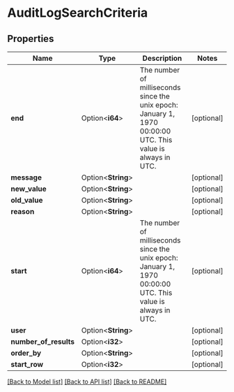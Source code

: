 # AuditLogSearchCriteria

## Properties

Name | Type | Description | Notes
------------ | ------------- | ------------- | -------------
**end** | Option<**i64**> | The number of milliseconds since the unix epoch: January 1, 1970 00:00:00 UTC. This value is always in UTC. | [optional]
**message** | Option<**String**> |  | [optional]
**new_value** | Option<**String**> |  | [optional]
**old_value** | Option<**String**> |  | [optional]
**reason** | Option<**String**> |  | [optional]
**start** | Option<**i64**> | The number of milliseconds since the unix epoch: January 1, 1970 00:00:00 UTC. This value is always in UTC. | [optional]
**user** | Option<**String**> |  | [optional]
**number_of_results** | Option<**i32**> |  | [optional]
**order_by** | Option<**String**> |  | [optional]
**start_row** | Option<**i32**> |  | [optional]

[[Back to Model list]](../README.md#documentation-for-models) [[Back to API list]](../README.md#documentation-for-api-endpoints) [[Back to README]](../README.md)


